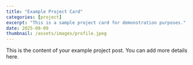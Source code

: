 ```yaml
---
title: "Example Project Card"
categories: [project]
excerpt: "This is a sample project card for demonstration purposes."
date: 2025-08-09
thumbnail: /assets/images/profile.jpeg
---
```


This is the content of your example project post. You can add more details here.
